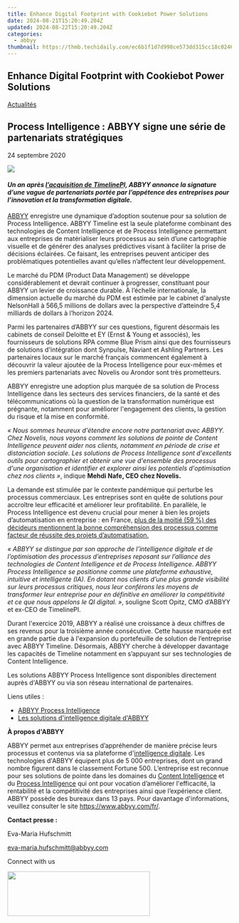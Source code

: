 ```yaml
---
title: Enhance Digital Footprint with Cookiebot Power Solutions
date: 2024-08-21T15:20:49.204Z
updated: 2024-08-22T15:20:49.204Z
categories:
  - abbyy
thumbnail: https://thmb.techidaily.com/ec6b1f1d7d998ce573dd315cc18c0246f2fda616f5f88137d905e138146bac2b.jpg
---
```


## Enhance Digital Footprint with Cookiebot Power Solutions

[Actualités](https://tools.techidaily.com/abbyy/products/)

## Process Intelligence : ABBYY signe une série de partenariats stratégiques

24 septembre 2020

![](https://content.abbyy.com/-/media/project/abbyy/abbyy/branchtemplates/shutterstock_1272462163_1296-x-729.jpg?h=729&iar=0&w=1296)

#### _Un an après [l’acquisition de TimelineP](https://tools.techidaily.com/abbyy/products/)I, ABBYY annonce la signature d’une vague de partenariats portée par l’appétence des entreprises pour l’innovation et la transformation digitale._

[ABBYY](https://tools.techidaily.com/abbyy/products/) enregistre une dynamique d’adoption soutenue pour sa solution de Process Intelligence. ABBYY Timeline est la seule plateforme combinant des technologies de Content Intelligence et de Process Intelligence permettant aux entreprises de matérialiser leurs processus au sein d’une cartographie visuelle et de générer des analyses prédictives visant à faciliter la prise de décisions éclairées. Ce faisant, les entreprises peuvent anticiper des problématiques potentielles avant qu’elles n’affectent leur développement.

Le marché du PDM (Product Data Management) se développe considérablement et devrait continuer à progresser, constituant pour ABBYY un levier de croissance durable. À l’échelle internationale, la dimension actuelle du marché du PDM est estimée par le cabinet d'analyste NelsonHall à 566,5 millions de dollars avec la perspective d’atteindre 5,4 milliards de dollars à l’horizon 2024.

Parmi les partenaires d’ABBYY sur ces questions, figurent désormais les cabinets de conseil Deloitte et EY (Ernst & Young et associés), les fournisseurs de solutions RPA comme Blue Prism ainsi que des fournisseurs de solutions d'intégration dont Synpulse, Naviant et Ashling Partners. Les partenaires locaux sur le marché français commencent également à découvrir la valeur ajoutée de la Process Intelligence pour eux-mêmes et les premiers partenariats avec Novelis ou Arondor sont très prometteurs.

ABBYY enregistre une adoption plus marquée de sa solution de Process Intelligence dans les secteurs des services financiers, de la santé et des télécommunications où la question de la transformation numérique est prégnante, notamment pour améliorer l'engagement des clients, la gestion du risque et la mise en conformité.

_« Nous sommes heureux d'étendre encore notre partenariat avec ABBYY. Chez Novelis, nous voyons comment les solutions de pointe de Content Intelligence peuvent aider nos clients, notamment en période de crise et distanciation sociale. Les solutions de Process Intelligence sont d'excellents outils pour cartographier et obtenir une vue d'ensemble des processus d'une organisation et identifier et explorer ainsi les potentiels d'optimisation chez nos clients »_, indique **Mehdi Nafe, CEO chez Novelis.**

La demande est stimulée par le contexte pandémique qui perturbe les processus commerciaux. Les entreprises sont en quête de solutions pour accroître leur efficacité et améliorer leur profitabilité. En parallèle, le Process Intelligence est devenu crucial pour mener à bien les projets d’automatisation en entreprise : en France, [plus de la moitié (59 %) des décideurs mentionnent la bonne compréhension des processus comme facteur de réussite des projets d’automatisation.](https://www.abbyy.com/fr/news/etude-abbyy-etat-des-lieux-de-l-adoption-de-la-rpa-et-du-process-mining-en-france/#sthash.pkbl7SFj.dpbs)

_« ABBYY se distingue par son approche de l’intelligence digitale et de l’optimisation des processus d’entreprises reposant sur l’alliance des technologies de Content Intelligence et de Process Intelligence. ABBYY Process Intelligence se positionne comme une plateforme exhaustive, intuitive et intelligente (IA). En dotant nos clients d’une plus grande visibilité sur leurs processus critiques, nous leur conférons les moyens de transformer leur entreprise pour en définitive en améliorer la compétitivité et ce que nous appelons le QI digital. »_, souligne Scott Opitz, CMO d’ABBYY et ex-CEO de TimelinePI.

Durant l'exercice 2019, ABBYY a réalisé une croissance à deux chiffres de ses revenus pour la troisième année consécutive. Cette hausse marquée est en grande partie due à l'expansion du portefeuille de solution de l’entreprise avec ABBYY Timeline. Désormais, ABBYY cherche à développer davantage les capacités de Timeline notamment en s’appuyant sur ses technologies de Content Intelligence.

Les solutions ABBYY Process Intelligence sont disponibles directement auprès d'ABBYY ou via son réseau international de partenaires.

Liens utiles :

* [ABBYY Process Intelligence](https://tools.techidaily.com/abbyy/products/)
* [Les solutions d'intelligence digitale d'ABBYY](https://tools.techidaily.com/abbyy/products/)

**À propos d'ABBYY**

ABBYY permet aux entreprises d’appréhender de manière précise leurs processus et contenus via sa plateforme d'[intelligence digitale](https://tools.techidaily.com/abbyy/products/). Les technologies d'ABBYY équipent plus de 5 000 entreprises, dont un grand nombre figurent dans le classement Fortune 500\. L’entreprise est reconnue pour ses solutions de pointe dans les domaines du [Content Intelligence](https://tools.techidaily.com/abbyy/products/) et du [Process Intelligence](https://tools.techidaily.com/abbyy/products/) qui ont pour vocation d’améliorer l'efficacité, la rentabilité et la compétitivité des entreprises ainsi que l’expérience client. ABBYY possède des bureaux dans 13 pays. Pour davantage d'informations, veuillez consulter le site <https://www.abbyy.com/fr/>.

**Contact presse :**

Eva-Maria Hufschmitt

[eva-maria.hufschmitt@abbyy.com](https://tools.techidaily.com/abbyy/products/)

Connect with us

<ins class="adsbygoogle"
     style="display:block"
     data-ad-format="autorelaxed"
     data-ad-client="ca-pub-7571918770474297"
     data-ad-slot="1223367746"></ins>



<ins class="adsbygoogle"
     style="display:block"
     data-ad-client="ca-pub-7571918770474297"
     data-ad-slot="8358498916"
     data-ad-format="auto"
     data-full-width-responsive="true"></ins>

<!-- affiliate ads begin -->
<a href="https://godlikehost.sjv.io/c/5597632/1920054/21774" target="_top" id="1920054"><img src="//a.impactradius-go.com/display-ad/21774-1920054" border="0" alt="" width="320" height="100"/></a><img height="0" width="0" src="https://imp.pxf.io/i/5597632/1920054/21774" style="position:absolute;visibility:hidden;" border="0" />
<!-- affiliate ads end -->